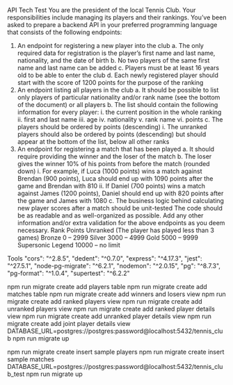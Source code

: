 API Tech Test
You are the president of the local Tennis Club. Your responsibilities include managing its players and their rankings. You’ve been asked to prepare a backend API in your preferred programming language that consists of the following endpoints:
1)	An endpoint for registering a new player into the club
a.	The only required data for registration is the player’s first name and last name, nationality, and the date of birth
b.	No two players of the same first name and last name can be added
c.	Players must be at least 16 years old to be able to enter the club
d.	Each newly registered player should start with the score of 1200 points for the purpose of the ranking
2)	An endpoint listing all players in the club
a.	It should be possible to list only players of particular nationality and/or rank name (see the bottom of the document) or all players
b.	The list should contain the following information for every player:
i.	the current position in the whole ranking
ii.	first and last name
iii.	age
iv.	nationality
v.	rank name
vi.	points
c.	The players should be ordered by points (descending)
i.	The unranked players should also be ordered by points (descending) but should appear at the bottom of the list, below all other ranks
3)	An endpoint for registering a match that has been played
a.	It should require providing the winner and the loser of the match
b.	The loser gives the winner 10% of his points from before the match (rounded down)
i.	For example, if Luca (1000 points) wins a match against Brendan (900 points), Luca should end up with 1090 points after the game and Brendan with 810
ii.	If Daniel (700 points) wins a match against James (1200 points), Daniel should end up with 820 points after the game and James with 1080
c.	The business logic behind calculating new player scores after a match should be unit-tested
The code should be as readable and as well-organized as possible. Add any other information and/or extra validation for the above endpoints as you deem necessary.
Rank	Points
Unranked	(The player has played less than 3 games)
Bronze	0 – 2999
Silver	3000 – 4999
Gold	5000 – 9999
Supersonic Legend	10000 – no limit

Tools
    "cors": "^2.8.5",
    "dedent": "^0.7.0",
    "express": "^4.17.3",
    "jest": "^27.5.1",
    "node-pg-migrate": "^6.2.1",
    "nodemon": "^2.0.15",
    "pg": "^8.7.3",
    "pg-format": "^1.0.4",
    "supertest": "^6.2.2"


npm run migrate create add players table
npm run migrate create add matches table
npm run migrate create add winners and losers view
npm run migrate create add ranked players view
npm run migrate create add unranked players view
npm run migrate create add ranked player details view
npm run migrate create add unranked player details view
npm run migrate create add joint player details view
DATABASE_URL=postgres://postgres:password@localhost:5432/tennis_club npm run migrate up

npm run migrate create insert sample players
npm run migrate create insert sample matches
DATABASE_URL=postgres://postgres:password@localhost:5432/tennis_club_test npm run migrate up
